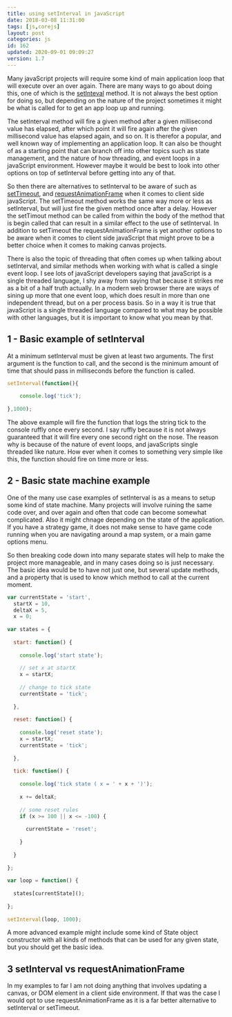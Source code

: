 ```yaml
---
title: using setInterval in javaScript
date: 2018-03-08 11:31:00
tags: [js,corejs]
layout: post
categories: js
id: 162
updated: 2020-09-01 09:09:27
version: 1.7
---
```


Many javaScript projects will require some kind of main application loop that will execute over an over again. There are many ways to go about doing this, one of which is the [setInteval](https://developer.mozilla.org/en-US/docs/Web/API/WindowOrWorkerGlobalScope/setInterval) method. It is not always the best option for doing so, but depending on the nature of the project sometimes it might be what is called for to get an app loop up and running.

The setInterval method will fire a given method after a given millisecond value has elapsed, after which point it will fire again after the given millisecond value has elapsed again, and so on. It is therefor a popular, and well known way of implementing an application loop. It can also be thought of as a starting point that can branch off into other topics such as state management, and the nature of how threading, and event loops in a javaScript environment. However maybe it would be best to look into other options on top of setInterval before getting into any of that.

So then there are alternatives to setInterval to be aware of such as [setTimeout](/2018/12/06/js-settimeout/), and [requestAnimationFrame](/2018/03/13/js-request-animation-frame/) when it comes to client side javaScript. The setTimeout method works the same way more or less as setInterval, but will just fire the given method once after a delay. However the setTimout method can be called from within the body of the method that is begin called that can result in a similar effect to the use of setInterval. In addition to setTimeout the requestAnimationFrame is yet another options to be aware when it comes to client side javaScript that might prove to be a better choice when it comes to making canvas projects.

There is also the topic of threading that often comes up when talking about setInterval, and similar methods when working with what is called a single event loop. I see lots of javaScript developers saying that javaScript is a single threaded language, I shy away from saying that because it strikes me as a bit of a half truth actually. In a modern web browser there are ways of sining up more that one event loop, which does result in more than one independent thread, but on a per process basis. So in a way it is true that javaScript is a single threaded language compared to what may be possible with other languages, but it is important to know what you mean by that. 

<!-- more -->

## 1 - Basic example of setInterval

At a minimum setInterval must be given at least two arguments. The first argument is the function to call, and the second is the minimum amount of time that should pass in milliseconds before the function is called.

```js
setInterval(function(){
 
    console.log('tick');
 
},1000);
```

The above example will fire the function that logs the string tick to the console ruffly once every second. I say ruffly because it is not always guaranteed that it will fire every one second right on the nose. The reason why is because of the nature of event loops, and javaScripts single threaded like nature. How ever when it comes to something very simple like this, the function should fire on time more or less.

## 2 - Basic state machine example

One of the many use case examples of setInterval is as a means to setup some kind of state machine. Many projects will involve ruining the same code over, and over again and often that code can become somewhat complicated. Also it might chnage depending on the state of the application. If you have a strategy game, it does not make sense to have game code running when you are navigating around a map system, or a main game options menu.

So then breaking code down into many separate states will help to make the project more manageable, and in many cases doing so is just necessary. The basic idea would be to have not just one, but several update methods, and a property that is used to know which method to call at the current moment.

```js
var currentState = 'start',
  startX = 10,
  deltaX = 5,
  x = 0;
 
var states = {
 
  start: function() {
 
    console.log('start state');
 
    // set x at startX
    x = startX;
 
    // change to tick state
    currentState = 'tick';
 
  },
 
  reset: function() {
 
    console.log('reset state');
    x = startX;
    currentState = 'tick';
 
  },
 
  tick: function() {
 
    console.log('tick state ( x = ' + x + ')');
 
    x += deltaX;
 
    // some reset rules
    if (x >= 100 || x <= -100) {
 
      currentState = 'reset';
 
    }
 
  }
 
};
 
var loop = function() {
 
  states[currentState]();
 
};
 
setInterval(loop, 1000);
```

A more advanced example might include some kind of State object constructor with all kinds of methods that can be used for any given state, but you should get the basic idea.

## 3 setInterval vs requestAnimationFrame

In my examples to far I am not doing anything that involves updating a canvas, or DOM element in a client side environment. If that was the case I would opt to use requestAnimationFrame as it is a far better alternative to setInterval or setTimeout.
